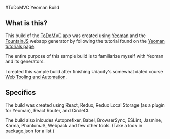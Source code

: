 #ToDoMVC Yeoman Build

## What is this?

This build of the [ToDoMVC](http://todomvc.com/) app was created using [Yeoman](http://yeoman.io) and the [FountainJS](https://github.com/FountainJS/generator-fountain-webapp) webapp generator by following the tutorial found on the [Yeoman tutorials page](http://yeoman.io/codelab/). 

The entire purpose of this sample build is to familiarize myself with Yeoman and its generators.

I created this sample build after finishing Udacity's somewhat dated course [Web Tooling and Automation](https://classroom.udacity.com/courses/ud892).

## Specifics

The build was created using React, Redux, Redux Local Storage (as a plugin for Yeoman), React Router, and CircleCI.

The build also inlcudes Autoprefixer, Babel, BrowserSync, ESLint, Jasmine, Karma, PhantomJS, Webpack and few other tools. (Take a look in package.json for a list.)